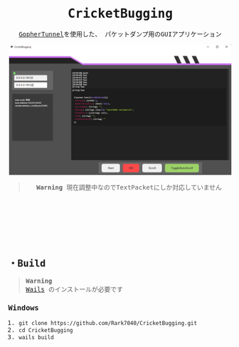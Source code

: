 
<samp>
<div align="center">

# CricketBugging

</div>



<div align="center">

[GopherTunnel](https://github.com/Sandertv/gophertunnel)を使用した、 パケットダンプ用のGUIアプリケーション

   
<div>
<img src="assets/image.png" width="500px">
</div>

> **Warning**
> 現在調整中なのでTextPacketにしか対応していません
</div>

<br>
<br>
<br>



<br>
<br>
<br>

## ・Build
> **Warning** <br>
> [Wails](https://wails.io/ja/) のインストールが必要です

### Windows
1. `git clone https://github.com/Rark7040/CricketBugging.git`
2. `cd CricketBugging`
3. `wails build`
   <br>
   <br>
</samp>

